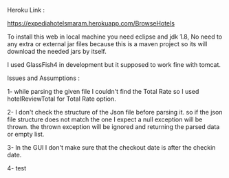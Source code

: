 Heroku Link :

https://expediahotelsmaram.herokuapp.com/BrowseHotels

To install this web in local machine you need eclipse and jdk 1.8, No need to any extra or external jar files because this is a maven project so its will download the needed jars by itself.

I used GlassFish4 in development but it supposed to work fine with tomcat.

Issues and Assumptions :

1- while parsing the given file I couldn't find the Total Rate so I used hotelReviewTotal for Total Rate option.

2- I don't check the structure of the Json file before parsing it. so if the json file structure does not match the one I expect a null exception will be thrown. the thrown exception will be ignored and returning the parsed data or empty list.

3- In the GUI I don't make sure that the checkout date is after the checkin date.

4- test